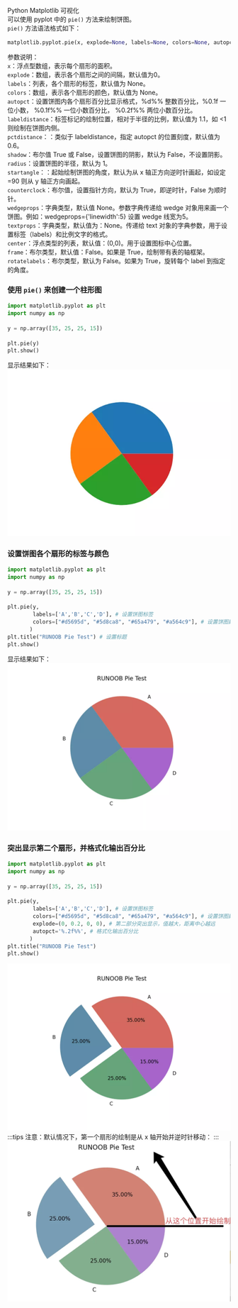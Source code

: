 Python Matplotlib 可视化<br />可以使用 pyplot 中的 `pie()` 方法来绘制饼图。<br />`pie()` 方法语法格式如下：
```python
matplotlib.pyplot.pie(x, explode=None, labels=None, colors=None, autopct=None, pctdistance=0.6, shadow=False, labeldistance=1.1, startangle=0, radius=1, counterclock=True, wedgeprops=None, textprops=None, center=0, 0, frame=False, rotatelabels=False, *, normalize=None, data=None)[source]
```
参数说明：<br />`x`：浮点型数组，表示每个扇形的面积。<br />`explode`：数组，表示各个扇形之间的间隔，默认值为0。<br />`labels`：列表，各个扇形的标签，默认值为 None。<br />`colors`：数组，表示各个扇形的颜色，默认值为 None。<br />`autopct`：设置饼图内各个扇形百分比显示格式，%d%% 整数百分比，%0.1f 一位小数， %0.1f%% 一位小数百分比， %0.2f%% 两位小数百分比。<br />`labeldistance`：标签标记的绘制位置，相对于半径的比例，默认值为 1.1，如 <1则绘制在饼图内侧。<br />`pctdistance`：：类似于 labeldistance，指定 autopct 的位置刻度，默认值为 0.6。<br />`shadow`：布尔值 True 或 False，设置饼图的阴影，默认为 False，不设置阴影。<br />`radius`：设置饼图的半径，默认为 1。<br />`startangle`：：起始绘制饼图的角度，默认为从 x 轴正方向逆时针画起，如设定 =90 则从 y 轴正方向画起。<br />`counterclock`：布尔值，设置指针方向，默认为 True，即逆时针，False 为顺时针。<br />`wedgeprops`：字典类型，默认值 None。参数字典传递给 wedge 对象用来画一个饼图。例如：wedgeprops={'linewidth':5} 设置 wedge 线宽为5。<br />`textprops`：字典类型，默认值为：None。传递给 text 对象的字典参数，用于设置标签（labels）和比例文字的格式。<br />`center`：浮点类型的列表，默认值：(0,0)。用于设置图标中心位置。<br />`frame`：布尔类型，默认值：False。如果是 True，绘制带有表的轴框架。<br />`rotatelabels`：布尔类型，默认为 False。如果为 True，旋转每个 label 到指定的角度。
<a name="eyyvV"></a>
### 使用 `pie()` 来创建一个柱形图
```python
import matplotlib.pyplot as plt
import numpy as np

y = np.array([35, 25, 25, 15])

plt.pie(y)
plt.show()
```
显示结果如下：<br />![](./img/1638858155597-bc446955-7723-4a21-8c9e-b21f5f2366ba.webp)
<a name="cEnJX"></a>
### 设置饼图各个扇形的标签与颜色
```python
import matplotlib.pyplot as plt
import numpy as np

y = np.array([35, 25, 25, 15])

plt.pie(y,
        labels=['A','B','C','D'], # 设置饼图标签
        colors=["#d5695d", "#5d8ca8", "#65a479", "#a564c9"], # 设置饼图颜色
       )
plt.title("RUNOOB Pie Test") # 设置标题
plt.show()
```
显示结果如下：<br />![](./img/1638858155454-bf8014db-fdd1-4477-a4a2-17eac703ed49.webp)
<a name="UU8cF"></a>
### 突出显示第二个扇形，并格式化输出百分比
```python
import matplotlib.pyplot as plt
import numpy as np

y = np.array([35, 25, 25, 15])

plt.pie(y,
        labels=['A','B','C','D'], # 设置饼图标签
        colors=["#d5695d", "#5d8ca8", "#65a479", "#a564c9"], # 设置饼图颜色
        explode=(0, 0.2, 0, 0), # 第二部分突出显示，值越大，距离中心越远
        autopct='%.2f%%', # 格式化输出百分比
       )
plt.title("RUNOOB Pie Test")
plt.show()
```
![](./img/1638858155665-1103552a-73a4-45ad-becc-d2215f0bc730.webp)
:::tips
注意：默认情况下，第一个扇形的绘制是从 x 轴开始并逆时针移动：
:::
![](./img/1638858155701-a2ba02ac-b46c-40a6-978d-dbf73dbb5ea5.webp)

